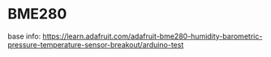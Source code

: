 # BME280
base info: https://learn.adafruit.com/adafruit-bme280-humidity-barometric-pressure-temperature-sensor-breakout/arduino-test
